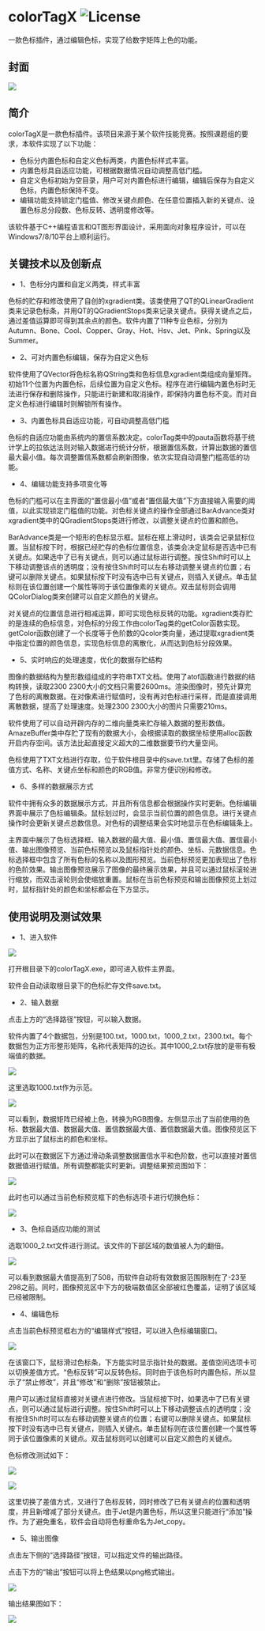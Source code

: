 # colorTagX ![License](https://img.shields.io/github/license/mashape/apistatus.svg)
一款色标插件，通过编辑色标，实现了给数字矩阵上色的功能。

## 封面
![](https://github.com/Sandigle/colorTagX/raw/master/image/1.jpg) 

## 简介
colorTagX是一款色标插件。该项目来源于某个软件技能竞赛。按照课题组的要求，本软件实现了以下功能：
- 色标分内置色标和自定义色标两类，内置色标样式丰富。
- 内置色标具自适应功能，可根据数据情况自动调整高低门槛。
- 自定义色标初始为空目录，用户可对内置色标进行编辑，编辑后保存为自定义色标，内置色标保持不变。
- 编辑功能支持锁定门槛值、修改关键点颜色、在任意位置插入新的关键点、设置色标总分段数、色标反转、透明度修改等。

该软件基于C++编程语言和QT图形界面设计，采用面向对象程序设计，可以在Windows7/8/10平台上顺利运行。

## 关键技术以及创新点
- 1、色标分内置和自定义两类，样式丰富

色标的贮存和修改使用了自创的xgradient类。该类使用了QT的QLinearGradient类来记录色标条，并用QT的QGradientStops类来记录关键点。获得关键点之后，通过差值运算即可得到其余点的颜色。软件内置了11种专业色标，分别为Autumn、Bone、Cool、Copper、Gray、Hot、Hsv、Jet、Pink、Spring以及Summer。
- 2、可对内置色标编辑，保存为自定义色标

软件使用了QVector将色标名称QString类和色标信息xgradient类组成向量矩阵。初始11个位置为内置色标，后续位置为自定义色标。程序在进行编辑内置色标时无法进行保存和删除操作，只能进行新建和取消操作，即保持内置色标不变。而对自定义色标进行编辑时则解锁所有操作。
- 3、内置色标具自适应功能，可自动调整高低门槛

色标的自适应功能由系统内的置信系数决定。colorTag类中的pauta函数将基于统计学上的拉依达法则对输入数据进行统计分析，根据置信系数，计算出数据的置信最大最小值。每次调整置信系数都会刷新图像，依次实现自动调整门槛高低的功能。
- 4、编辑功能支持多项变化等

色标的门槛可以在主界面的“置信最小值”或者“置信最大值”下方直接输入需要的阈值，以此实现锁定门槛值的功能。对色标关键点的操作全部通过BarAdvance类对xgradient类中的QGradientStops类进行修改，以调整关键点的位置和颜色。

BarAdvance类是一个矩形的色标显示框。鼠标在框上滑动时，该类会记录鼠标位置。当鼠标按下时，根据已经贮存的色标位置信息，该类会决定鼠标是否选中已有关键点。如果选中了已有关键点，则可以通过鼠标进行调整。按住Shift时可以上下移动调整该点的透明度；没有按住Shift时可以左右移动调整关键点的位置；右键可以删除关键点。如果鼠标按下时没有选中已有关键点，则插入关键点。单击鼠标则在该位置创建一个属性等同于该位置像素的关键点。双击鼠标则会调用QColorDialog类来创建可以自定义颜色的关键点。

对关键点的位置信息进行相减运算，即可实现色标反转的功能。xgradient类存贮的是连续的色标信息，对色标的分段工作由colorTag类的getColor函数实现。getColor函数创建了一个长度等于色阶数的Qcolor类向量，通过提取xgradient类中指定位置的颜色信息，实现色标信息的离散化，从而达到色标分段效果。
- 5、实时响应的处理速度，优化的数据存贮结构

图像的数据结构为整形数组组成的字符串TXT文档。使用了atof函数进行数据的结构转换，读取2300 2300大小的文档只需要2600ms。渲染图像时，预先计算完了色标的离散数据。在对像素进行赋值时，没有再对色标进行采样，而是直接调用离散数据，提高了处理速度。处理2300 2300大小的图片只需要210ms。

软件使用了可以自动开辟内存的二维向量类来贮存输入数据的整形数值。AmazeBuffer类中存贮了现有的数据大小，会根据读取的数据坐标使用alloc函数开启内存空间。该方法比起直接定义超大的二维数据要节约大量空间。

色标使用了TXT文档进行存取，位于软件根目录中的save.txt里。存储了色标的差值方式、名称、关键点坐标和颜色的RGB值。非常方便识别和修改。
- 6、多样的数据展示方式

软件中拥有众多的数据展示方式，并且所有信息都会根据操作实时更新。色标编辑界面中展示了色标编辑条。鼠标划过时，会显示当前位置的颜色信息。进行关键点操作时会更新关键点总数信息。对色标的调整结果会实时地显示在色标编辑条上。

主界面中展示了色标选择框、输入数据的最大值、最小值、置信最大值、置信最小值、输出图像预览、当前色标预览以及鼠标指针处的颜色、坐标、元数据信息。色标选择框中包含了所有色标的名称以及图形预览。当前色标预览更加表现出了色标的色阶效果。输出图像预览展示了图像的最终展示效果，并且可以通过鼠标滚轮进行缩放，而双击滚轮则会使缩放重置。鼠标在当前色标预览和输出图像预览上划过时，鼠标指针处的颜色和坐标都会在下方显示。
## 使用说明及测试效果
- 1、进入软件

![](https://github.com/Sandigle/colorTagX/raw/master/image/2.jpg) 

打开根目录下的colorTagX.exe，即可进入软件主界面。

软件会自动读取根目录下的色标贮存文件save.txt。 
 
- 2、输入数据

点击上方的“选择路径”按钮，可以输入数据。

软件内置了4个数据包，分别是100.txt，1000.txt，1000_2.txt，2300.txt。每个数据包为正方形整形矩阵，名称代表矩阵的边长。其中1000_2.txt存放的是带有极端值的数据。

 ![](https://github.com/Sandigle/colorTagX/raw/master/image/3.jpg) 
 
这里选取1000.txt作为示范。

 ![](https://github.com/Sandigle/colorTagX/raw/master/image/4.jpg) 
 
可以看到，数据矩阵已经被上色，转换为RGB图像。左侧显示出了当前使用的色标、数据最大值、数据最大值、置信数据最大值、置信数据最大值。图像预览区下方显示出了鼠标出的颜色和坐标。

此时可以在数据区下方通过滑动条调整数据置信水平和色阶数，也可以直接对置信数据值进行赋值。所有调整都能实时更新。调整结果预览图如下：

 ![](https://github.com/Sandigle/colorTagX/raw/master/image/5.jpg) 
 
此时也可以通过当前色标预览框下的色标选项卡进行切换色标：

  ![](https://github.com/Sandigle/colorTagX/raw/master/image/6.jpg) 
  
- 3、色标自适应功能的测试

选取1000_2.txt文件进行测试。该文件的下部区域的数值被人为的翻倍。

 ![](https://github.com/Sandigle/colorTagX/raw/master/image/7.jpg) 
 
可以看到数据最大值提高到了508，而软件自动将有效数据范围限制在了-23至298之前。同时，图像预览区中下方的极端数值区全部被红色覆盖，证明了该区域已经被限制。

- 4、编辑色标

点击当前色标预览框右方的“编辑样式”按钮，可以进入色标编辑窗口。

 ![](https://github.com/Sandigle/colorTagX/raw/master/image/8.jpg) 
 
在该窗口下，鼠标滑过色标条，下方能实时显示指针处的数据。差值空间选项卡可以切换差值方式。“色标反转”可以反转色标。同时由于该色标时内置色标，所以显示了“禁止修改”，并且“修改”和“删除”按钮被禁止。

用户可以通过鼠标直接对关键点进行修改。当鼠标按下时，如果选中了已有关键点，则可以通过鼠标进行调整。按住Shift时可以上下移动调整该点的透明度；没有按住Shift时可以左右移动调整关键点的位置；右键可以删除关键点。如果鼠标按下时没有选中已有关键点，则插入关键点。单击鼠标则在该位置创建一个属性等同于该位置像素的关键点。双击鼠标则可以创建可以自定义颜色的关键点。

色标修改测试如下：

 ![](https://github.com/Sandigle/colorTagX/raw/master/image/9.jpg) 
 
 ![](https://github.com/Sandigle/colorTagX/raw/master/image/10.jpg) 
 
这里切换了差值方式，又进行了色标反转，同时修改了已有关键点的位置和透明度，并且新增减了部分关键点。由于Jet是内置色标，所以这里只能进行“添加”操作。为了避免重名，软件会自动将色标重命名为Jet_copy。
- 5、输出图像

点击左下侧的“选择路径”按钮，可以指定文件的输出路径。

点击下方的“输出”按钮可以将上色结果以png格式输出。

![](https://github.com/Sandigle/colorTagX/raw/master/image/11.jpg) 
 
输出结果图如下：

  ![](https://github.com/Sandigle/colorTagX/raw/master/image/12.jpg) 
